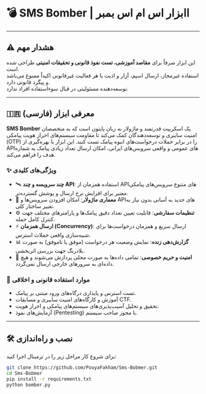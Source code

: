 # 💣 SMS Bomber | اابزار اس ام اس بمبر

---

## ⚠️ هشدار مهم

این ابزار صرفاً برای **مقاصد آموزشی، تست نفوذ قانونی و تحقیقات امنیتی** طراحی شده است.  
استفاده غیرمجاز، ارسال اسپم، آزار و اذیت یا هر فعالیت غیرقانونی اکیداً ممنوع می‌باشد و پیگرد قانونی دارد.  
توسعه‌دهنده مسئولیتی در قبال سوءاستفاده افراد ندارد.

---

## 🇮🇷 معرفی ابزار (فارسی)

**SMS Bomber** یک اسکریپت قدرتمند و ماژولار به زبان پایتون است که به متخصصان امنیت سایبری و توسعه‌دهندگان کمک می‌کند تا مقاومت سیستم‌های احراز هویت پیامکی (OTP) را در برابر حملات درخواست‌های انبوه پیامک تست کنند. این ابزار با بهره‌گیری از APIهای عمومی و واقعی سرویس‌های ایرانی، امکان ارسال تعداد زیادی پیامک به شماره هدف را فراهم می‌کند.

### ✨ ویژگی‌های کلیدی

- 🛰️ **چند سرویسه و چند API**: استفاده همزمان از APIهای متنوع سرویس‌های پیامکی معتبر برای افزایش نرخ ارسال و پوشش گسترده‌تر.
- 🧩 **معماری ماژولار**: امکان افزودن سرویس‌ها و APIهای جدید به آسانی بدون نیاز به تغییر ساختار کلی.
- ⚙️ **تنظیمات سفارشی**: قابلیت تعیین تعداد دقیق پیامک‌ها و پارامترهای مختلف جهت کنترل کامل حمله.
- ⚡ **ارسال همزمان (Concurrency)**: ارسال سریع و همزمان درخواست‌ها برای شبیه‌سازی واقعی حملات استرس.
- 📊 **گزارش‌دهی زنده**: نمایش وضعیت هر درخواست (موفق یا ناموفق) به صورت بلادرنگ جهت بررسی اثربخشی.
- 🔐 **امنیت و حریم خصوصی**: تمامی داده‌ها به صورت محلی پردازش می‌شوند و هیچ داده‌ای به سرورهای خارجی ارسال نمی‌گردد.

### 🎯 موارد استفاده قانونی و اخلاقی

- تست استرس و پایداری درگاه‌های ورود مبتنی بر پیامک.
- آموزش و کارگاه‌های امنیت سایبری و مسابقات CTF.
- تحقیق و تحلیل آسیب‌پذیری‌های سیستم‌های پیامکی و احراز هویت.
- آزمایش‌های نفوذ (Pentesting) با مجوز صاحب سیستم.

---

## 🛠️ نصب و راه‌اندازی

برای شروع کار مراحل زیر را در ترمینال اجرا کنید:

```bash
git clone https://github.com/PouyaFakham/Sms-Bobmer.git
cd Sms-Bobmer
pip install -r requirements.txt
python bomber.py
